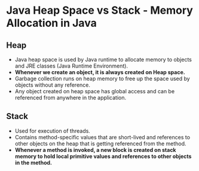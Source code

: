 # Java Heap Space vs Stack - Memory Allocation in Java

## Heap

- Java heap space is used by Java runtime to allocate memory to objects and JRE classes (Java Runtime Environment).
- **Whenever we create an object, it is always created on Heap space.**
- Garbage collection runs on heap memory to free up the space used by objects without any reference.
- Any object created on heap space has global access and can be referenced from anywhere in the application.

## Stack

- Used for execution of threads.
- Contains method-specific values that are short-lived and references to other objects on the heap that is getting referenced from the method.
- **Whenever a method is invoked, a new block is created on stack memory to hold local primitive values and references to other objects in the method.**
